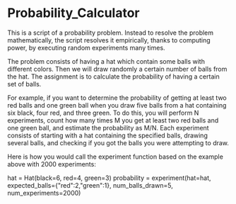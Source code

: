 # Probability_Calculator

This is a script of a probability problem. Instead to resolve the problem mathematically, the script resolves it empirically, thanks to computing power, by executing random experiments many times.

The problem consists of having a hat which contain some balls with different colors. Then we will draw randomly a certain number of balls from the hat. The assignment is to calculate the probability of having a certain set of balls.
 
For example, if you want to determine the probability of getting at least two red balls and one green ball when you draw five balls from a hat containing six black, four red, and three green. To do this, you will perform N experiments, count how many times M you get at least two red balls and one green ball, and estimate the probability as M/N. Each experiment consists of starting with a hat containing the specified balls, drawing several balls, and checking if you got the balls you were attempting to draw.

Here is how you would call the experiment function based on the example above with 2000 experiments:

hat = Hat(black=6, red=4, green=3)
probability = experiment(hat=hat,
                  expected_balls={"red":2,"green":1},
                  num_balls_drawn=5,
                  num_experiments=2000)
